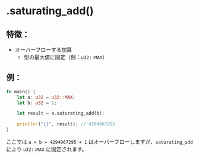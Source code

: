 # .saturating_add()

## 特徴：

- オーバーフローする加算
  - 型の最大値に固定（例：`u32::MAX`）

## 例：

```rs
fn main() {
    let a: u32 = u32::MAX;
    let b: u32 = 1;

    let result = a.saturating_add(b);

    println!("{}", result); // 4294967295
}
```

ここでは `a + b = 4294967295 + 1` はオーバーフローしますが、`saturating_add` により `u32::MAX` に固定されます。
